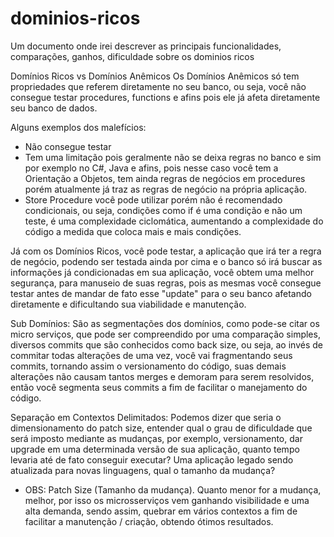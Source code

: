 # dominios-ricos
Um documento onde irei descrever as principais funcionalidades, comparações, ganhos, dificuldade sobre os dominios ricos

Domínios Ricos vs Domínios Anêmicos
Os Domínios Anêmicos só tem propriedades que referem diretamente no seu banco, ou seja, você não consegue testar procedures, functions e afins pois ele já afeta diretamente seu banco de dados.

Alguns exemplos dos malefícios:
- Não consegue testar
- Tem uma limitação pois geralmente não se deixa regras no banco e sim por exemplo no C#, Java e afins, pois nesse caso você tem a Orientação a Objetos, tem ainda regras de negócios em procedures porém atualmente já traz as regras de negócio na própria aplicação.
- Store Procedure você pode utilizar porém não é recomendado condicionais, ou seja, condições como if é uma condição e não um teste, é uma complexidade ciclomática, aumentando a complexidade do código a medida que coloca mais e mais condições.

Já com os Domínios Ricos, você pode testar, a aplicação que irá ter a regra de negócio, podendo ser testada ainda por cima e o banco só irá buscar as informações já condicionadas em sua aplicação,
você obtem uma melhor segurança, para manuseio de suas regras, pois as mesmas você consegue testar antes de mandar de fato esse "update" para o seu banco afetando diretamente e dificultando sua viabilidade e manutenção.


Sub Domínios:
São as segmentações dos domínios, como pode-se citar os micro serviços, que pode ser compreendido por uma comparação simples, diversos commits que são conhecidos como back size, ou seja,
ao invés de commitar todas alterações de uma vez, você vai fragmentando seus commits, tornando assim o versionamento do código, suas demais alterações não causam tantos merges e demoram para serem resolvidos,
então você segmenta seus commits a fim de facilitar o manejamento do código.

Separação em Contextos Delimitados:
Podemos dizer que seria o dimensionamento do patch size, entender qual o grau de dificuldade que será imposto mediante as mudanças, por exemplo, versionamento, dar upgrade em uma determinada versão de sua aplicação, quanto tempo levaria até de fato conseguir executar? Uma aplicação legado sendo atualizada para novas linguagens, qual o tamanho da mudança?
- OBS: Patch Size (Tamanho da mudança).
Quanto menor for a mudança, melhor, por isso os microsserviços vem ganhando visibilidade e uma alta demanda, sendo assim, quebrar em vários contextos a fim de facilitar a manutenção / criação, obtendo ótimos resultados.
